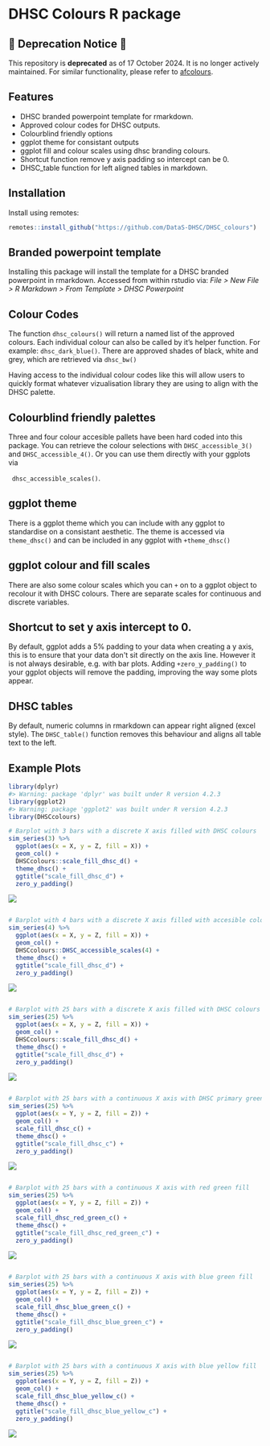 
<!-- README.md is generated from README.Rmd. Please edit that file -->

# DHSC Colours R package

## 🚨 Deprecation Notice 🚨

This repository is **deprecated** as of 17 October 2024. It is no longer
actively maintained. For similar functionality, please refer to
[afcolours](https://github.com/best-practice-and-impact/afcolours).

## Features

- DHSC branded powerpoint template for rmarkdown.
- Approved colour codes for DHSC outputs.
- Colourblind friendly options
- ggplot theme for consistant outputs
- ggplot fill and colour scales using dhsc branding colours.
- Shortcut function remove y axis padding so intercept can be 0.
- DHSC_table function for left aligned tables in markdown.

## Installation

Install using remotes:

``` r
remotes::install_github("https://github.com/DataS-DHSC/DHSC_colours")
```

## Branded powerpoint template

Installing this package will install the template for a DHSC branded
powerpoint in rmarkdown. Accessed from within rstudio via: *File \> New
File \> R Markdown \> From Template \> DHSC Powerpoint*

## Colour Codes

The function `dhsc_colours()` will return a named list of the approved
colours. Each individual colour can also be called by it’s helper
function. For example: `dhsc_dark_blue()`. There are approved shades of
black, white and grey, which are retrieved via `dhsc_bw()`

Having access to the individual colour codes like this will allow users
to quickly format whatever vizualisation library they are using to align
with the DHSC palette.

## Colourblind friendly palettes

Three and four colour accesible pallets have been hard coded into this
package. You can retrieve the colour selections with
`DHSC_accessible_3()` and `DHSC_accessible_4()`. Or you can use them
directly with your ggplots via

``` dhsc_accessible_scales()```.

## ggplot theme

There is a ggplot theme which you can include with any ggplot to standardise on a 
consistant aesthetic. The theme is accessed via ```theme_dhsc()``` and can be
included in any ggplot with ```+theme_dhsc()```

## ggplot colour and fill scales

There are also some colour scales which you can ```+``` on to a ggplot object 
to recolour it with DHSC colours. There are separate scales for continuous and discrete variables.

## Shortcut to set y axis intercept to 0. 

By default, ggplot adds a 5% padding to your data when creating a y axis, this is
to ensure that your data don't sit directly on the axis line. However it is not
always desirable, e.g. with bar plots. Adding ```+zero_y_padding()``` to your
ggplot objects will remove the padding, improving the way some plots appear. 

## DHSC tables

By default, numeric columns in rmarkdown can appear right aligned (excel style).
The ```DHSC_table()``` function removes this behaviour and aligns all table text
to the left.

## Example Plots


```r
library(dplyr)
#> Warning: package 'dplyr' was built under R version 4.2.3
library(ggplot2)
#> Warning: package 'ggplot2' was built under R version 4.2.3
library(DHSCcolours)

# Barplot with 3 bars with a discrete X axis filled with DHSC colours
sim_series(3) %>%
  ggplot(aes(x = X, y = Z, fill = X)) +
  geom_col() +
  DHSCcolours::scale_fill_dhsc_d() +
  theme_dhsc() +
  ggtitle("scale_fill_dhsc_d") +
  zero_y_padding()
```

![](tools/README-examples-1.png)<!-- -->

``` r

# Barplot with 4 bars with a discrete X axis filled with accesible colours
sim_series(4) %>%
  ggplot(aes(x = X, y = Z, fill = X)) +
  geom_col() +
  DHSCcolours::DHSC_accessible_scales(4) +
  theme_dhsc() +
  ggtitle("scale_fill_dhsc_d") +
  zero_y_padding()
```

![](tools/README-examples-2.png)<!-- -->

``` r

# Barplot with 25 bars with a discrete X axis filled with DHSC colours
sim_series(25) %>%
  ggplot(aes(x = X, y = Z, fill = X)) +
  geom_col() +
  DHSCcolours::scale_fill_dhsc_d() +
  theme_dhsc() +
  ggtitle("scale_fill_dhsc_d") +
  zero_y_padding()
```

![](tools/README-examples-3.png)<!-- -->

``` r

# Barplot with 25 bars with a continuous X axis with DHSC primary green - purple fill
sim_series(25) %>%
  ggplot(aes(x = Y, y = Z, fill = Z)) +
  geom_col() +
  scale_fill_dhsc_c() +
  theme_dhsc() +
  ggtitle("scale_fill_dhsc_c") +
  zero_y_padding()
```

![](tools/README-examples-4.png)<!-- -->

``` r

# Barplot with 25 bars with a continuous X axis with red green fill
sim_series(25) %>%
  ggplot(aes(x = Y, y = Z, fill = Z)) +
  geom_col() +
  scale_fill_dhsc_red_green_c() +
  theme_dhsc() +
  ggtitle("scale_fill_dhsc_red_green_c") +
  zero_y_padding()
```

![](tools/README-examples-5.png)<!-- -->

``` r

# Barplot with 25 bars with a continuous X axis with blue green fill
sim_series(25) %>%
  ggplot(aes(x = Y, y = Z, fill = Z)) +
  geom_col() +
  scale_fill_dhsc_blue_green_c() +
  theme_dhsc() +
  ggtitle("scale_fill_dhsc_blue_green_c") +
  zero_y_padding()
```

![](tools/README-examples-6.png)<!-- -->

``` r

# Barplot with 25 bars with a continuous X axis with blue yellow fill
sim_series(25) %>%
  ggplot(aes(x = Y, y = Z, fill = Z)) +
  geom_col() +
  scale_fill_dhsc_blue_yellow_c() +
  theme_dhsc() +
  ggtitle("scale_fill_dhsc_blue_yellow_c") +
  zero_y_padding()
```

![](tools/README-examples-7.png)<!-- -->
